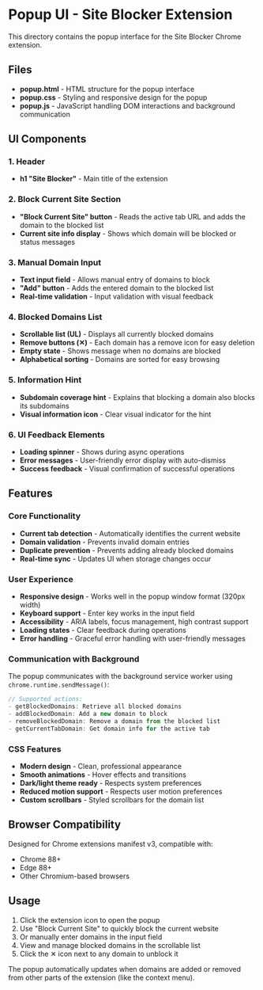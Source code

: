 # Popup UI - Site Blocker Extension

This directory contains the popup interface for the Site Blocker Chrome extension.

## Files

- **popup.html** - HTML structure for the popup interface
- **popup.css** - Styling and responsive design for the popup
- **popup.js** - JavaScript handling DOM interactions and background communication

## UI Components

### 1. Header

- **h1 "Site Blocker"** - Main title of the extension

### 2. Block Current Site Section

- **"Block Current Site" button** - Reads the active tab URL and adds the domain to the blocked list
- **Current site info display** - Shows which domain will be blocked or status messages

### 3. Manual Domain Input

- **Text input field** - Allows manual entry of domains to block
- **"Add" button** - Adds the entered domain to the blocked list
- **Real-time validation** - Input validation with visual feedback

### 4. Blocked Domains List

- **Scrollable list (UL)** - Displays all currently blocked domains
- **Remove buttons (✕)** - Each domain has a remove icon for easy deletion
- **Empty state** - Shows message when no domains are blocked
- **Alphabetical sorting** - Domains are sorted for easy browsing

### 5. Information Hint

- **Subdomain coverage hint** - Explains that blocking a domain also blocks its subdomains
- **Visual information icon** - Clear visual indicator for the hint

### 6. UI Feedback Elements

- **Loading spinner** - Shows during async operations
- **Error messages** - User-friendly error display with auto-dismiss
- **Success feedback** - Visual confirmation of successful operations

## Features

### Core Functionality

- **Current tab detection** - Automatically identifies the current website
- **Domain validation** - Prevents invalid domain entries
- **Duplicate prevention** - Prevents adding already blocked domains
- **Real-time sync** - Updates UI when storage changes occur

### User Experience

- **Responsive design** - Works well in the popup window format (320px width)
- **Keyboard support** - Enter key works in the input field
- **Accessibility** - ARIA labels, focus management, high contrast support
- **Loading states** - Clear feedback during operations
- **Error handling** - Graceful error handling with user-friendly messages

### Communication with Background

The popup communicates with the background service worker using `chrome.runtime.sendMessage()`:

```javascript
// Supported actions:
- getBlockedDomains: Retrieve all blocked domains
- addBlockedDomain: Add a new domain to block
- removeBlockedDomain: Remove a domain from the blocked list
- getCurrentTabDomain: Get domain info for the active tab
```

### CSS Features

- **Modern design** - Clean, professional appearance
- **Smooth animations** - Hover effects and transitions
- **Dark/light theme ready** - Respects system preferences
- **Reduced motion support** - Respects user motion preferences
- **Custom scrollbars** - Styled scrollbars for the domain list

## Browser Compatibility

Designed for Chrome extensions manifest v3, compatible with:

- Chrome 88+
- Edge 88+
- Other Chromium-based browsers

## Usage

1. Click the extension icon to open the popup
2. Use "Block Current Site" to quickly block the current website
3. Or manually enter domains in the input field
4. View and manage blocked domains in the scrollable list
5. Click the ✕ icon next to any domain to unblock it

The popup automatically updates when domains are added or removed from other parts of the extension (like the context menu).
